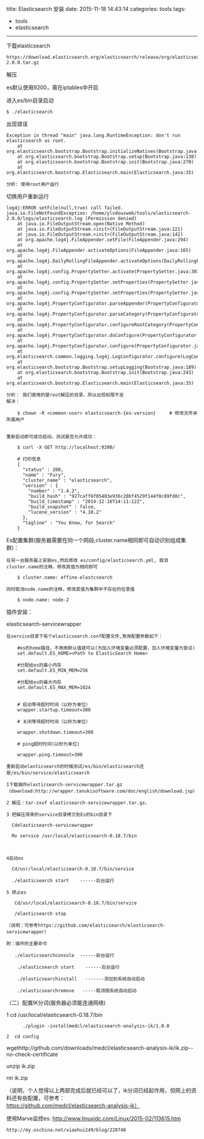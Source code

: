 title: Elasticsearch 安装
date: 2015-11-18 14:43:14
categories: tools
tags:
  - tools
  - elasticsearch
---

下载elasticsearch

	https://download.elasticsearch.org/elasticsearch/release/org/elasticsearch/distribution/tar/elasticsearch/2.0.0/elasticsearch-2.0.0.tar.gz

解压

es默认使用9200，需在iptables中开启

进入es/bin目录启动

	$ ./elasticsearch

出现错误

	Exception in thread "main" java.lang.RuntimeException: don't run elasticsearch as root.
        at org.elasticsearch.bootstrap.Bootstrap.initializeNatives(Bootstrap.java:92)
        at org.elasticsearch.bootstrap.Bootstrap.setup(Bootstrap.java:138)
        at org.elasticsearch.bootstrap.Bootstrap.init(Bootstrap.java:270)
        at org.elasticsearch.bootstrap.Elasticsearch.main(Elasticsearch.java:35)

 	分析: 使用root用户运行

切换用户重新运行

	log4j:ERROR setFile(null,true) call failed.
	java.io.FileNotFoundException: /home/ylvdousweb/tools/elasticsearch-2.0.0/logs/elasticsearch.log (Permission denied)
        at java.io.FileOutputStream.open(Native Method)
        at java.io.FileOutputStream.<init>(FileOutputStream.java:221)
        at java.io.FileOutputStream.<init>(FileOutputStream.java:142)
        at org.apache.log4j.FileAppender.setFile(FileAppender.java:294)
        at org.apache.log4j.FileAppender.activateOptions(FileAppender.java:165)
        at org.apache.log4j.DailyRollingFileAppender.activateOptions(DailyRollingFileAppender.java:223)
        at org.apache.log4j.config.PropertySetter.activate(PropertySetter.java:307)
        at org.apache.log4j.config.PropertySetter.setProperties(PropertySetter.java:172)
        at org.apache.log4j.config.PropertySetter.setProperties(PropertySetter.java:104)
        at org.apache.log4j.PropertyConfigurator.parseAppender(PropertyConfigurator.java:842)
        at org.apache.log4j.PropertyConfigurator.parseCategory(PropertyConfigurator.java:768)
        at org.apache.log4j.PropertyConfigurator.configureRootCategory(PropertyConfigurator.java:648)
        at org.apache.log4j.PropertyConfigurator.doConfigure(PropertyConfigurator.java:514)
        at org.apache.log4j.PropertyConfigurator.configure(PropertyConfigurator.java:440)
        at org.elasticsearch.common.logging.log4j.LogConfigurator.configure(LogConfigurator.java:128)
        at org.elasticsearch.bootstrap.Bootstrap.setupLogging(Bootstrap.java:189)
        at org.elasticsearch.bootstrap.Bootstrap.init(Bootstrap.java:243)
        at org.elasticsearch.bootstrap.Elasticsearch.main(Elasticsearch.java:35)

    分析： 我们使用的是root解压的目录，所以出现权限不足
    解决：

    	$ chown -R <common-user> elasticsearch-{es-version} 	# 修改文件夹所属用户


    重新启动即可成功启动，测试是否允许成功：

    	$ curl -X GET http://localhost:9200/

    	# 打印信息
	    {
		  "status" : 200,
		  "name" : "Fury",
		  "cluster_name" : "elasticsearch",
		  "version" : {
		    "number" : "1.4.2",
		    "build_hash" : "927caff6f05403e936c20bf4529f144f0c89fd8c",
		    "build_timestamp" : "2014-12-16T14:11:12Z",
		    "build_snapshot" : false,
		    "lucene_version" : "4.10.2"
		  },
		  "tagline" : "You Know, for Search"
		}



Es配置集群(服务器需要在同一个网段,cluster.name相同即可自动识别组成集群)：

	在另一台服务器上安装es,然后修改 es/config/elasticsearch.yml, 取消cluster.name的注释，修改其值为相同即可

		$ cluster.name: effine-elastcsearch

	同时取消node.name的注释，修改其值为集群中不存在的任意值

		$ node.name: node-2



插件安装：

elasticsearch-servicewrapper

	在service目录下有个elasticsearch.conf配置文件,常用配置参数如下：

		#es的home路径，不用用默认值就可以(为加入环境变量必须配置，加入环境变量为尝试)
		set.default.ES_HOME=<Path to ElasticSearch Home> 

		#分配给es的最小内存 
		set.default.ES_MIN_MEM=256

		#分配给es的最大内存 
		set.default.ES_MAX_MEM=1024


		# 启动等待超时时间（以秒为单位） 
		wrapper.startup.timeout=300

		# 关闭等待超时时间（以秒为单位）

		wrapper.shutdown.timeout=300

		# ping超时时间(以秒为单位)

		wrapper.ping.timeout=300

	重新启动elasticsearch的时候测试/es/bin/elasticsearch还是/es/bin/service/elasticsearch

	1下载插件elasticsearch-servicewrapper.tar.gz（download:http://wrapper.tanukisoftware.com/doc/english/download.jsp）

	2 解压：tar-zxvf elasticsearch-servicewrapper.tar.gz。

	3 把解压得来的service目录拷贝到Es的bin目录下

	  Cdelasticsearch-servicewrapper

	  Mv service /usr/local/elasticsearch-0.18.7/bin

	 

	4启动es

	  Cd/usr/local/elasticsearch-0.18.7/bin/service

	  ./elasticsearch start    ------后台运行

	5 停止es

	   Cd/usr/local/elasticsearch-0.18.7/bin/service

	   /elasticsearch stop

	（说明：可参考https://github.com/elasticsearch/elasticsearch-servicewrapper）

	附：插件的主要命令

	   ./elasticsearchconsole  ------前台运行

	    ./elasticsearch start    ------后台运行

	    ./elasticsearchinstall   -------添加到系统自动启动

	    ./elasticsearchremove   -----取消随系统自动启动






（二）配置IK分词(服务器必须能连通网络)

1   cd  /usr/local/elasticsearch-0.18.7/bin

          ./plugin -installmedcl/elasticsearch-analysis-ik/1.0.0

    2  cd config

wgethttp://github.com/downloads/medcl/elasticsearch-analysis-ik/ik.zip--no-check-certificate

unzip ik.zip

rm ik.zip

（说明，个人觉得以上两部完成后就已经可以了，ik分词已经起作用，但网上的资料还有些配置，可参考：https://github.com/medcl/elasticsearch-analysis-ik）




使用Marve监控es: http://www.linuxidc.com/Linux/2015-02/113615.htm




	http://my.oschina.net/xiaohui249/blog/228748